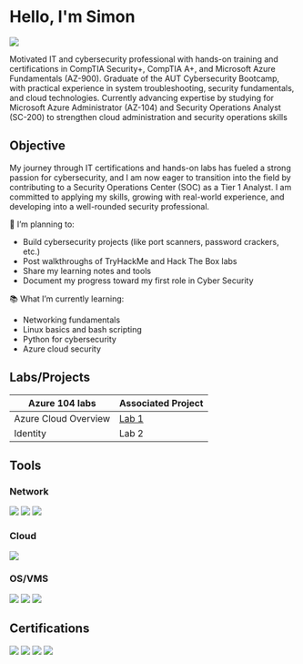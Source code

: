 # Hello, I'm Simon 
<a href="https://linkedin.com/in/simondhillon"><img src="https://img.shields.io/badge/-LinkedIn-0072b1?&style=for-the-badge&logo=linkedin&logoColor=white" /></a>

Motivated IT and cybersecurity professional with hands-on training and certifications in CompTIA Security+, CompTIA A+, and Microsoft Azure Fundamentals (AZ-900). Graduate of the AUT Cybersecurity Bootcamp, with practical experience in system troubleshooting, security fundamentals, and cloud technologies. Currently advancing expertise by studying for Microsoft Azure Administrator (AZ-104) and Security Operations Analyst (SC-200) to strengthen cloud administration and security operations skills

## Objective

My journey through IT certifications and hands-on labs has fueled a strong passion for cybersecurity, and I am now eager to transition into the field by contributing to a Security Operations Center (SOC) as a Tier 1 Analyst. I am committed to applying my skills, growing with real-world experience, and developing into a well-rounded security professional.

🔭 I’m planning to:
- Build cybersecurity projects (like port scanners, password crackers, etc.)
- Post walkthroughs of TryHackMe and Hack The Box labs
- Share my learning notes and tools
- Document my progress toward my first role in Cyber Security

📚 What I’m currently learning:
- Networking fundamentals
- Linux basics and bash scripting
- Python for cybersecurity
- Azure cloud security

## Labs/Projects

| Azure 104 labs                                       | Associated Project         |
|-----------------------------------------------|----------------------------|
| Azure Cloud Overview | <a href="https://github.com/ISIMY1/Lab-01-azure-cloud-overview/blob/main/README.md"/>Lab 1 |
|  Identity | <a herf="https://github.com/ISIMY1/Lab-2-/tree/main"/>Lab 2 |

## Tools

### Network
<div>
     <img src="https://img.shields.io/badge/-Kali_Linux-557C94?&style=for-the-badge&logo=Kali-Linux&logoColor=white" />
     <img src="https://img.shields.io/badge/-Wireshark-1BA0E2?&style=for-the-badge&logo=Wireshark&logoColor=white" />
     <img src="https://img.shields.io/badge/-Nmap-FF0000?&style=for-the-badge&logo=Nmap&logoColor=white" />
</div>

### Cloud
<div>
    <img src="https://img.shields.io/badge/-Microsoft_Azure-00A4EF?&style=for-the-badge&logo=Microsoft-Azure&logoColor=white" />
</div>

### OS/VMS
<div>
    <img src="https://img.shields.io/badge/-Windows-0078D6?&style=for-the-badge&logo=Windows&logoColor=white" />
    <img src="https://img.shields.io/badge/-Linux-FCC624?&style=for-the-badge&logo=Linux&logoColor=black" />
     <img src="https://img.shields.io/badge/-Kali_Linux-557C94?&style=for-the-badge&logo=Kali-Linux&logoColor=white" />
</div>

## Certifications
<div>
<img src="https://img.shields.io/badge/-Security%2B-FF0000?&style=for-the-badge&logo=CompTIA&logoColor=white" />
<img src="https://img.shields.io/badge/-AZ--900-007ACC?&style=for-the-badge&logo=Microsoft-Azure&logoColor=white" />
<img src="https://img.shields.io/badge/-A%2B-4D4D4D?&style=for-the-badge&logo=CompTIA&logoColor=white" />
<img src="https://img.shields.io/badge/-AUT%20Cybersecurity%20Bootcamp-006400?&style=for-the-badge&logo=OpenSecurityFoundation&logoColor=white" />
</div>

